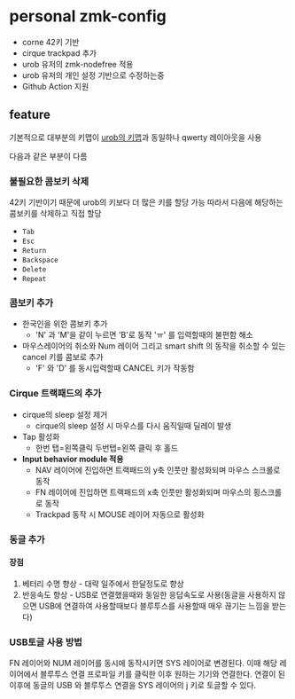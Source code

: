 # personal zmk-config

- corne 42키 기반
- cirque trackpad 추가
- urob 유저의 zmk-nodefree 적용
- urob 유저의 개인 설정 기반으로 수정하는중
- Github Action 지원

## feature

기본적으로 대부분의 키맵이 [urob의 키맵](https://github.com/urob/zmk-config)과 동일하나 qwerty 레이아웃을 사용

다음과 같은 부분이 다름

### 불필요한 콤보키 삭제

42키 기반이기 때문에 urob의 키보다 더 많은 키를 할당 가능
따라서 다음에 해당하는 콤보키를 삭제하고 직접 할당

- `Tab`
- `Esc`
- `Return`
- `Backspace`
- `Delete`
- `Repeat`

### 콤보키 추가

- 한국인을 위한 콤보키 추가
  - 'N' 과 'M'을 같이 누르면 'B'로 동작 'ㅠ' 를 입력할때의 불편함 해소
- 마우스레이어의 취소와 Num 레이어 그리고 smart shift 의 동작을 취소할 수 있는 cancel 키를 콤보로 추가
  - 'F' 와 'D' 를 동시입력할때 CANCEL 키가 작동함

### Cirque 트랙패드의 추가

- cirque의 sleep 설정 제거
  - cirque의 sleep 설정 시 마우스를 다시 움직일때 딜레이 발생
- Tap 활성화
  - 한번 탭=왼쪽클릭 두번탭=왼쪽 클릭 후 홀드
- **Input behavior module 적용**
  - NAV 레이어에 진입하면 트랙패드의 y축 인풋만 활성화되며 마우스 스크롤로 동작
  - FN 레이어에 진입하면 트랙패드의 x축 인풋만 활성화되며 마우스의 횡스크롤로 동작
  - Trackpad 동작 시 MOUSE 레이어 자동으로 활성화

### 동글 추가

#### 장점

1. 베터리 수명 향상 - 대략 일주에서 한달정도로 향상
2. 반응속도 향상 - USB로 연결했을때와 동일한 응답속도로 사용(동글을 사용하지 않으면 USB에 연결하여 사용할때보다 블루투스를 사용할때 매우 끊기는 느낌을 받는다)

### USB토글 사용 방법

FN 레이어와 NUM 레이어를 동시에 동작시키면 SYS 레이어로 변경된다. 이때 해당 레이어에서 블루투스 연결 프로파일 키를 클릭한 이후 원하는 기기와 연결한다.
연결이 된 이후에 동글의 USB 와 블루투스 연결을 SYS 레이어의 j 키로 토글할 수 있다.
